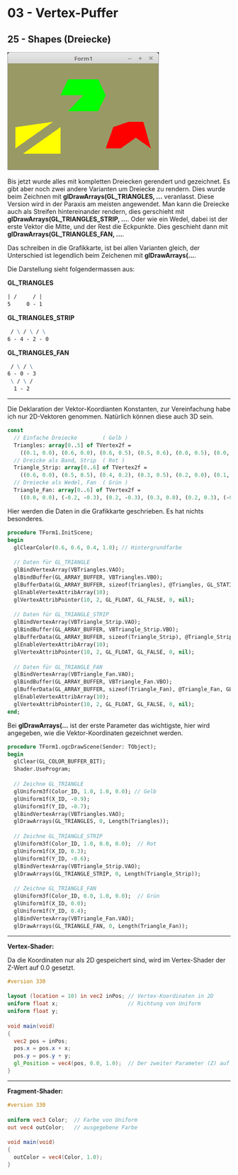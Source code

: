 # 03 - Vertex-Puffer
## 25 - Shapes (Dreiecke)

![image.png](image.png)

Bis jetzt wurde alles mit kompletten Dreiecken gerendert und gezeichnet. Es gibt aber noch zwei andere Varianten um Dreiecke zu rendern.
Dies wurde beim Zeichnen mit **glDrawArrays(GL_TRIANGLES, ...** veranlasst. Diese Version wird in der Paraxis am meisten angewendet.
Man kann die Dreiecke auch als Streifen hintereinander rendern, dies gerschieht mit **glDrawArrays(GL_TRIANGLES_STRIP, ...**.
Oder wie ein Wedel, dabei ist der erste Vektor die Mitte, und der Rest die Eckpunkte. Dies geschieht dann mit **glDrawArrays(GL_TRIANGLES_FAN, ...**.

Das schreiben in die Grafikkarte, ist bei allen Varianten gleich, der Unterschied ist legendlich beim Zeichenen mit **glDrawArrays(...**.

Die Darstellung sieht folgendermassen aus:

**GL_TRIANGLES**

```4 - 3     2
| /     / |
5     0 - 1
```

**GL_TRIANGLES_STRIP**

```  5 - 3 - 1
 / \ / \ / \
6 - 4 - 2 - 0
```

**GL_TRIANGLES_FAN**

```  5 - 4
 / \ / \
6 - 0 - 3
 \ / \ /
  1 - 2
```



---
Die Deklaration der Vektor-Koordianten Konstanten, zur Vereinfachung habe ich nur 2D-Vektoren genommen. Natürlich können diese auch 3D sein.

```pascal
const
  // Einfache Dreiecke        ( Gelb )
  Triangles: array[0..5] of TVertex2f =
    ((0.1, 0.0), (0.6, 0.0), (0.6, 0.5), (0.5, 0.6), (0.0, 0.5), (0.0, 0.1));
  // Dreicke als Band, Strip  ( Rot )
  Triangle_Strip: array[0..6] of TVertex2f =
    ((0.6, 0.0), (0.5, 0.5), (0.4, 0.2), (0.3, 0.5), (0.2, 0.0), (0.1, 0.4), (0.0, 0.0));
  // Dreiecke als Wedel, Fan  ( Grün )
  Triangle_Fan: array[0..6] of TVertex2f =
    ((0.0, 0.0), (-0.2, -0.3), (0.2, -0.3), (0.3, 0.0), (0.2, 0.3), (-0.2, 0.3), (-0.3, 0.0));
```

Hier werden die Daten in die Grafikkarte geschrieben.
Es hat nichts besonderes.

```pascal
procedure TForm1.InitScene;
begin
  glClearColor(0.6, 0.6, 0.4, 1.0); // Hintergrundfarbe

  // Daten für GL_TRIANGLE
  glBindVertexArray(VBTriangles.VAO);
  glBindBuffer(GL_ARRAY_BUFFER, VBTriangles.VBO);
  glBufferData(GL_ARRAY_BUFFER, sizeof(Triangles), @Triangles, GL_STATIC_DRAW);
  glEnableVertexAttribArray(10);
  glVertexAttribPointer(10, 2, GL_FLOAT, GL_FALSE, 0, nil);

  // Daten für GL_TRIANGLE_STRIP
  glBindVertexArray(VBTriangle_Strip.VAO);
  glBindBuffer(GL_ARRAY_BUFFER, VBTriangle_Strip.VBO);
  glBufferData(GL_ARRAY_BUFFER, sizeof(Triangle_Strip), @Triangle_Strip, GL_STATIC_DRAW);
  glEnableVertexAttribArray(10);
  glVertexAttribPointer(10, 2, GL_FLOAT, GL_FALSE, 0, nil);

  // Daten für GL_TRIANGLE_FAN
  glBindVertexArray(VBTriangle_Fan.VAO);
  glBindBuffer(GL_ARRAY_BUFFER, VBTriangle_Fan.VBO);
  glBufferData(GL_ARRAY_BUFFER, sizeof(Triangle_Fan), @Triangle_Fan, GL_STATIC_DRAW);
  glEnableVertexAttribArray(10);
  glVertexAttribPointer(10, 2, GL_FLOAT, GL_FALSE, 0, nil);
end;
```

Bei **glDrawArrays(...** ist der erste Parameter das wichtigste, hier wird angegeben, wie die Vektor-Koordinaten gezeichnet werden.

```pascal
procedure TForm1.ogcDrawScene(Sender: TObject);
begin
  glClear(GL_COLOR_BUFFER_BIT);
  Shader.UseProgram;

  // Zeichne GL_TRIANGLE
  glUniform3f(Color_ID, 1.0, 1.0, 0.0); // Gelb
  glUniform1f(X_ID, -0.9);
  glUniform1f(Y_ID, -0.7);
  glBindVertexArray(VBTriangles.VAO);
  glDrawArrays(GL_TRIANGLES, 0, Length(Triangles));

  // Zeichne GL_TRIANGLE_STRIP
  glUniform3f(Color_ID, 1.0, 0.0, 0.0);  // Rot
  glUniform1f(X_ID, 0.3);
  glUniform1f(Y_ID, -0.6);
  glBindVertexArray(VBTriangle_Strip.VAO);
  glDrawArrays(GL_TRIANGLE_STRIP, 0, Length(Triangle_Strip));

  // Zeichne GL_TRIANGLE_FAN
  glUniform3f(Color_ID, 0.0, 1.0, 0.0);  // Grün
  glUniform1f(X_ID, 0.0);
  glUniform1f(Y_ID, 0.4);
  glBindVertexArray(VBTriangle_Fan.VAO);
  glDrawArrays(GL_TRIANGLE_FAN, 0, Length(Triangle_Fan));
```


---
**Vertex-Shader:**

Da die Koordinaten nur als 2D gespeichert sind, wird im Vertex-Shader der Z-Wert auf 0.0 gesetzt.

```glsl
#version 330

layout (location = 10) in vec2 inPos; // Vertex-Koordinaten in 2D
uniform float x;                      // Richtung von Uniform
uniform float y;
 
void main(void)
{
  vec2 pos = inPos;
  pos.x = pos.x + x;
  pos.y = pos.y + y;
  gl_Position = vec4(pos, 0.0, 1.0);  // Der zweiter Parameter (Z) auf 0.0
}

```


---
**Fragment-Shader:**

```glsl
#version 330

uniform vec3 Color;  // Farbe von Uniform
out vec4 outColor;   // ausgegebene Farbe

void main(void)
{
  outColor = vec4(Color, 1.0);
}

```



